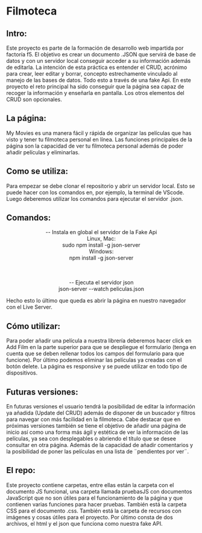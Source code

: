 # Filmoteca

<h2>Intro:</h2>
Este proyecto es parte de la formación de desarrollo web impartida por factoría f5. El objetivo es crear un documento .JSON que servirá de base de datos y con un servidor local conseguir acceder a su información además de editarla. La intención de esta práctica es entender el CRUD, acrónimo para crear, leer editar y borrar, concepto estrechamente vinculado al manejo de las bases de datos. Todo esto a través de una fake Api. En este proyecto el reto principal ha sido conseguir que la página sea capaz de recoger la información y enseñarla en pantalla. Los otros elementos del CRUD son opcionales.

<h2>La página:</h2>
My Movies es una manera fácil y rápida de organizar las películas que has visto y tener tu filmoteca personal en línea. Las funciones principales de la página son la capacidad de ver tu filmoteca personal además de poder añadir películas y eliminarlas.

<h2>Como se utiliza:</h2>
Para empezar se debe clonar el repositorio y abrir un servidor local. Esto se puede hacer con los comandos en, por ejemplo, la terminal de VScode. Luego deberemos utilizar los comandos para ejecutar el servidor .json.

<h2>Comandos:</h2>
<center>-- Instala en global el servidor de la Fake Api<br>
Linux, Mac:<br>
   		sudo npm install -g json-server<br>
Windows:<br>
		npm install -g json-server<br><br><br>

-- Ejecuta el servidor json<br>
json-server --watch peliculas.json<br></center>

Hecho esto lo último que queda es abrir la página en nuestro navegador con el Live Server.

<h2>Cómo utilizar:</h2>
Para poder añadir una película a nuestra librería deberemos hacer click en Add Film en la parte superior para que se despliegue el formulario (tenga en cuenta que se deben rellenar todos los campos del formulario para que funcione). Por último podemos eliminar las películas ya creadas con el botón delete. La página es responsive y se puede utilizar en todo tipo de dispositivos.

<h2>Futuras versiones:</h2>
En futuras versiones el usuario tendrá la posibilidad de editar la información ya añadida (Update del CRUD) además de disponer de un buscador y filtros para navegar con más facilidad en la filmoteca. Cabe destacar que en próximas versiones también se tiene el objetivo de añadir una página de inicio así como una forma más ágil y estética de ver la información de las películas, ya sea con desplegables o abriendo el título que se desee consultar en otra página. Además de la capacidad de añadir comentarios y la posibilidad de poner las películas en una lista de ¨pendientes por ver¨.

<h2>El repo:</h2>
Este proyecto contiene carpetas, entre ellas están la carpeta con el documento JS funcional, una carpeta llamada pruebasJS con documentos JavaScript que no son útiles para el funcionamiento de la página y que contienen varias funciones para hacer pruebas. También está la carpeta CSS para el documento .css. También está la carpeta de recursos con imágenes y cosas útiles para el proyecto. Por último consta de dos archivos, el html y el json que funciona como nuestra fake API.